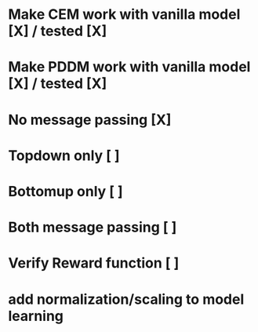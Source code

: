 # Make CEM work with vanilla model [X] / tested [X]
# Make PDDM work with vanilla model [X] / tested [X]

# No message passing [X]
# Topdown only [ ]
# Bottomup only [ ]
# Both message passing [ ]

# Verify Reward function [ ]

# add normalization/scaling to model learning